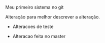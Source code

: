 Meu primeiro sistema no git

Alteração para melhor descrever a alteração.


* Alteracoes de teste

* Alteracao feita no master